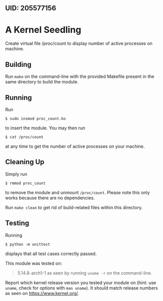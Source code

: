 ## UID: 205577156

# A Kernel Seedling

Create virtual file /proc/count to display number of active processes on machine.

## Building

Run `make` on the command-line with the provided Makefile present in the same directory to build the module.

## Running

Run
```
$ sudo insmod proc_count.ko
```
to insert the module. You may then run
```
$ cat /proc/count
```
at any time to get the number of active processes on your machine.

## Cleaning Up

Simply run
```
$ rmmod proc_count
```
to remove the module and unmount `/proc/count`. Please note this only works because there are no dependencies.

Run `make clean` to get rid of build-related files within this directory.

## Testing

Running
```
$ python -m unittest
```
displays that all test cases correctly passed.

This module was tested on:
> 5.14.8-arch1-1
as seen by running `uname -r` on the command-line.

Report which kernel release version you tested your module on
(hint: use `uname`, check for options with `man uname`).
It should match release numbers as seen on <https://www.kernel.org/>.
